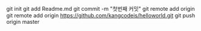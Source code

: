 git init
git add Readme.md
git commit -m "첫번째 커밋"
git remote add origin git remote add origin https://github.com/kangcodeis/helloworld.git
git push origin master